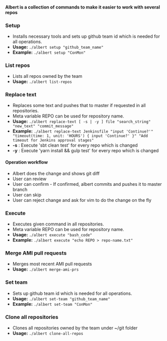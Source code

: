 #### Albert is a collection of commands to make it easier to work with several repos

### Setup
- Installs necessary tools and sets up github team id which is needed for all operations.
- **Usage:** ```./albert setup "github_team_name"```
- **Example:** ```./albert setup "ConMon"```

### List repos
- Lists all repos owned by the team
- **Usage:** ```./albert list-repos```

### Replace text
- Replaces some text and pushes that to master if requested in all repositories. 
- Meta variable REPO can be used for repository name.
- **Usage:** ```./albert replace-text [ -s | -y ] file "search_string" "new_text" "commit_message"```
- **Example:** ```./albert replace-text Jenkinsfile "input 'Continue?'" "timeout(time: 1, unit: 'HOURS') { input 'Continue?' }" "Add timeout for Jenkins approval stages"```
- **-s** : Execute 'sbt clean test' for every repo which is changed
- **-y** : Execute 'yarn install && gulp test' for every repo which is changed
#### Operation workflow
- Albert does the change and shows git diff
- User can review
- User can confirm - If confirmed, albert commits and pushes it to master branch
- User can skip
- User can reject change and ask for vim to do the change on the fly

### Execute
- Executes given command in all repositories. 
- Meta variable REPO can be used for repository name.
- **Usage:** ```./albert execute "bash_code"```
- **Example:** ```./albert execute "echo REPO > repo-name.txt"```

### Merge AMI pull requests
- Merges most recent AMI pull requests
- **Usage:** ```./albert merge-ami-prs```

### Set team
- Sets up github team id which is needed for all operations.
- **Usage:** ```./albert set-team "github_team_name"```
- **Example:** ```./albert set-team "ConMon"```


### Clone all repositories
- Clones all repositories owned by the team under ~/git folder
- **Usage:** ```./albert clone-all-repos```

